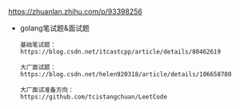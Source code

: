 https://zhuanlan.zhihu.com/p/93398256



- golang笔试题&面试题

  ```
  基础笔试题：
  https://blog.csdn.net/itcastcpp/article/details/80462619
  
  大厂面试题：
  https://blog.csdn.net/helen920318/article/details/106658780
  
  大厂面试准备方向：
  https://github.com/tcistangchuan/LeetCode
  ```

  

